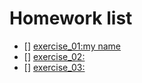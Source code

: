 # Homework list
- [] [exercise_01:my name](www.baidu.com)  
- [] [exercise_02:](www.baidu.com)  
- [] [exercise_03:](www.baidu.com)    
